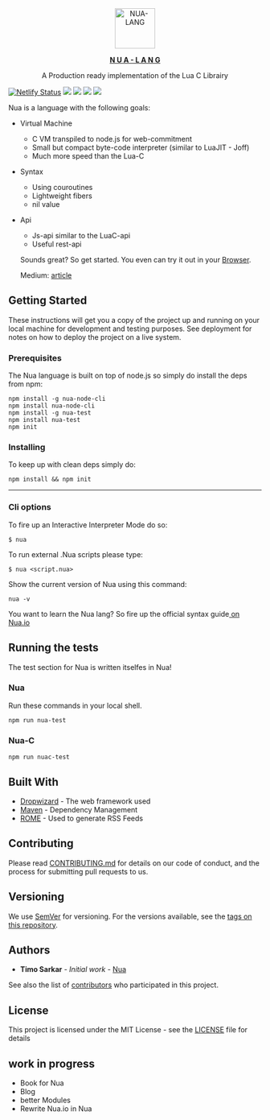 <div align="center">
  <a href="https://nua-lang.github.io/" target="_blank"><img src="https://github.com/Nua-lang/Images/blob/master/uhunua.png" alt="NUA-LANG" style="max-width:100%; margin: 0 auto;" width="80" height="80">
  <p><b>N U A - L A N G</b></p></a>
  <p>A Production ready implementation of the Lua C Librairy</p>
</div>

[![Netlify Status](https://api.netlify.com/api/v1/badges/7f7be795-6fee-4a39-9441-48a358bf3cf5/deploy-status)](https://app.netlify.com/sites/ecstatic-spence-671906/deploys)
![](https://img.shields.io/badge/build-passing-brightgreen)
![](https://img.shields.io/badge/circleci-passing-brightgreen)
![](https://img.shields.io/badge/chat-on%20googleGroups-dodgerblue)
![](https://img.shields.io/badge/Self--host-passing-dodgerblue)

Nua is a language with the following goals:
* Virtual Machine
  * C VM transpiled to node.js for web-commitment
  * Small but compact byte-code interpreter (similar to LuaJIT - Joff) 
  * Much more speed than the Lua-C
* Syntax
  * Using couroutines
  * Lightweight fibers
  * nil value
* Api
  * Js-api similar to the LuaC-api
  * Useful rest-api
  
  Sounds great? So get started. You even can try it out in your <a href="http://nua-lang.github.io">Browser</a>.
  
  Medium: <a href="https://medium.com/p/90cd532ac09/edit">article</a>

## Getting Started

These instructions will get you a copy of the project up and running on your local machine for development and testing purposes. See deployment for notes on how to deploy the project on a live system.

### Prerequisites

The Nua language is built on top of node.js so simply do install the deps from npm:

```
npm install -g nua-node-cli
npm install nua-node-cli
npm install -g nua-test
npm install nua-test
npm init
```

### Installing

To keep up with clean deps simply do:

```
npm install && npm init
```
<hr>

### Cli options

To fire up an Interactive Interpreter Mode do so:

```
$ nua
```


To run external .Nua scripts please type:

```
$ nua <script.nua>
```

Show the current version of Nua using this command:

```
nua -v
```

You want to learn the Nua lang? So fire up the official syntax guide<a href=""> on Nua.io</a>


## Running the tests

The test section for Nua is written itselfes in Nua!

### Nua

Run these commands in your local shell.

```
npm run nua-test
```

### Nua-C


```
npm run nuac-test
```



## Built With

* [Dropwizard](http://www.dropwizard.io/1.0.2/docs/) - The web framework used
* [Maven](https://maven.apache.org/) - Dependency Management
* [ROME](https://rometools.github.io/rome/) - Used to generate RSS Feeds

## Contributing

Please read [CONTRIBUTING.md](https://gist.github.com//) for details on our code of conduct, and the process for submitting pull requests to us.

## Versioning

We use [SemVer](http://semver.org/) for versioning. For the versions available, see the [tags on this repository](https://github.com/your/project/tags). 

## Authors

* **Timo Sarkar** - *Initial work* - [Nua](https://github.com/Nua-lang)

See also the list of [contributors](https://github.com/your/project/contributors) who participated in this project.

## License

This project is licensed under the MIT License - see the [LICENSE](LICENSE) file for details

## work in progress

* Book for Nua
* Blog
* better Modules
* Rewrite Nua.io in Nua

